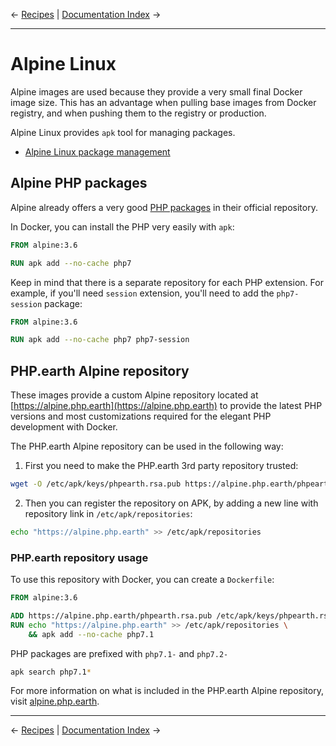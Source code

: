 &larr; [Recipes](09-recipes.md) | [Documentation Index](/README.md) &rarr;

---

# Alpine Linux

Alpine images are used because they provide a very small final Docker image size.
This has an advantage when pulling base images from Docker registry, and when
pushing them to the registry or production.

Alpine Linux provides `apk` tool for managing packages.

* [Alpine Linux package management](https://wiki.alpinelinux.org/wiki/Alpine_Linux_package_management)

## Alpine PHP packages

Alpine already offers a very good [PHP packages](https://pkgs.alpinelinux.org/packages?name=php7*)
in their official repository.

In Docker, you can install the PHP very easily with `apk`:

```Dockerfile
FROM alpine:3.6

RUN apk add --no-cache php7
```

Keep in mind that there is a separate repository for each PHP extension. For example,
if you'll need `session` extension, you'll need to add the `php7-session` package:

```Dockerfile
FROM alpine:3.6

RUN apk add --no-cache php7 php7-session
```

## PHP.earth Alpine repository

These images provide a custom Alpine repository located at
[https://alpine.php.earth](https://alpine.php.earth) to provide the latest PHP
versions and most customizations required for the elegant PHP development with
Docker.

The PHP.earth Alpine repository can be used in the following way:

1. First you need to make the PHP.earth 3rd party repository trusted:

  ```bash
  wget -O /etc/apk/keys/phpearth.rsa.pub https://alpine.php.earth/phpearth.rsa.pub
  ```

2. Then you can register the repository on APK, by adding a new line with
  repository link in `/etc/apk/repositories`:

  ```bash
  echo "https://alpine.php.earth" >> /etc/apk/repositories
  ```

### PHP.earth repository usage

To use this repository with Docker, you can create a `Dockerfile`:

```Dockerfile
FROM alpine:3.6

ADD https://alpine.php.earth/phpearth.rsa.pub /etc/apk/keys/phpearth.rsa.pub
RUN echo "https://alpine.php.earth" >> /etc/apk/repositories \
    && apk add --no-cache php7.1
```

PHP packages are prefixed with `php7.1-` and `php7.2-`

```bash
apk search php7.1*
```

For more information on what is included in the PHP.earth Alpine repository,
visit [alpine.php.earth](https://alpine.php.earth).

---
&larr; [Recipes](09-recipes.md) | [Documentation Index](/README.md) &rarr;
